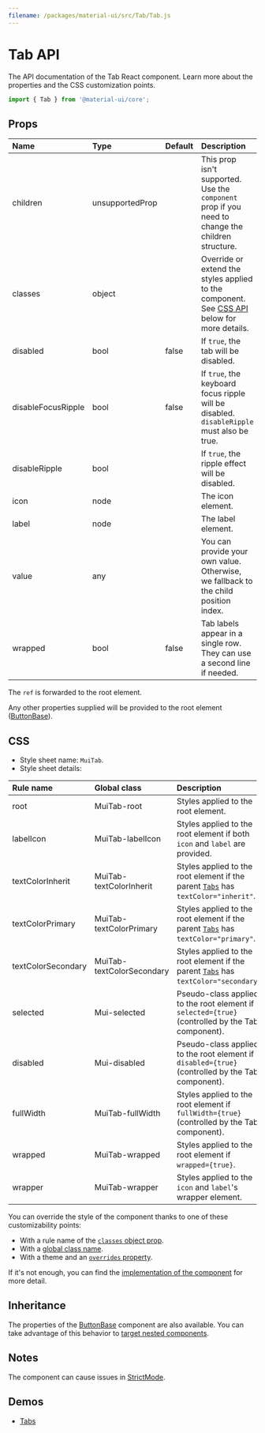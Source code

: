 ```yaml
---
filename: /packages/material-ui/src/Tab/Tab.js
---
```


<!--- This documentation is automatically generated, do not try to edit it. -->

# Tab API

<p class="description">The API documentation of the Tab React component. Learn more about the properties and the CSS customization points.</p>

```js
import { Tab } from '@material-ui/core';
```



## Props

| Name | Type | Default | Description |
|:-----|:-----|:--------|:------------|
| <span class="prop-name">children</span> | <span class="prop-type">unsupportedProp</span> |  | This prop isn't supported. Use the `component` prop if you need to change the children structure. |
| <span class="prop-name">classes</span> | <span class="prop-type">object</span> |  | Override or extend the styles applied to the component. See [CSS API](#css) below for more details. |
| <span class="prop-name">disabled</span> | <span class="prop-type">bool</span> | <span class="prop-default">false</span> | If `true`, the tab will be disabled. |
| <span class="prop-name">disableFocusRipple</span> | <span class="prop-type">bool</span> | <span class="prop-default">false</span> | If `true`, the  keyboard focus ripple will be disabled. `disableRipple` must also be true. |
| <span class="prop-name">disableRipple</span> | <span class="prop-type">bool</span> |  | If `true`, the ripple effect will be disabled. |
| <span class="prop-name">icon</span> | <span class="prop-type">node</span> |  | The icon element. |
| <span class="prop-name">label</span> | <span class="prop-type">node</span> |  | The label element. |
| <span class="prop-name">value</span> | <span class="prop-type">any</span> |  | You can provide your own value. Otherwise, we fallback to the child position index. |
| <span class="prop-name">wrapped</span> | <span class="prop-type">bool</span> | <span class="prop-default">false</span> | Tab labels appear in a single row. They can use a second line if needed. |

The `ref` is forwarded to the root element.

Any other properties supplied will be provided to the root element ([ButtonBase](/api/button-base/)).

## CSS

- Style sheet name: `MuiTab`.
- Style sheet details:

| Rule name | Global class | Description |
|:-----|:-------------|:------------|
| <span class="prop-name">root</span> | <span class="prop-name">MuiTab-root</span> | Styles applied to the root element.
| <span class="prop-name">labelIcon</span> | <span class="prop-name">MuiTab-labelIcon</span> | Styles applied to the root element if both `icon` and `label` are provided.
| <span class="prop-name">textColorInherit</span> | <span class="prop-name">MuiTab-textColorInherit</span> | Styles applied to the root element if the parent [`Tabs`](/api/tabs/) has `textColor="inherit"`.
| <span class="prop-name">textColorPrimary</span> | <span class="prop-name">MuiTab-textColorPrimary</span> | Styles applied to the root element if the parent [`Tabs`](/api/tabs/) has `textColor="primary"`.
| <span class="prop-name">textColorSecondary</span> | <span class="prop-name">MuiTab-textColorSecondary</span> | Styles applied to the root element if the parent [`Tabs`](/api/tabs/) has `textColor="secondary"`.
| <span class="prop-name">selected</span> | <span class="prop-name">Mui-selected</span> | Pseudo-class applied to the root element if `selected={true}` (controlled by the Tabs component).
| <span class="prop-name">disabled</span> | <span class="prop-name">Mui-disabled</span> | Pseudo-class applied to the root element if `disabled={true}` (controlled by the Tabs component).
| <span class="prop-name">fullWidth</span> | <span class="prop-name">MuiTab-fullWidth</span> | Styles applied to the root element if `fullWidth={true}` (controlled by the Tabs component).
| <span class="prop-name">wrapped</span> | <span class="prop-name">MuiTab-wrapped</span> | Styles applied to the root element if `wrapped={true}`.
| <span class="prop-name">wrapper</span> | <span class="prop-name">MuiTab-wrapper</span> | Styles applied to the `icon` and `label`'s wrapper element.

You can override the style of the component thanks to one of these customizability points:

- With a rule name of the [`classes` object prop](/customization/components/#overriding-styles-with-classes).
- With a [global class name](/customization/components/#overriding-styles-with-global-class-names).
- With a theme and an [`overrides` property](/customization/globals/#css).

If it's not enough, you can find the [implementation of the component](https://github.com/mui-org/material-ui/blob/master/packages/material-ui/src/Tab/Tab.js) for more detail.

## Inheritance

The properties of the [ButtonBase](/api/button-base/) component are also available.
You can take advantage of this behavior to [target nested components](/guides/api/#spread).

## Notes

The component can cause issues in [StrictMode](https://reactjs.org/docs/strict-mode.html).

## Demos

- [Tabs](/components/tabs/)

